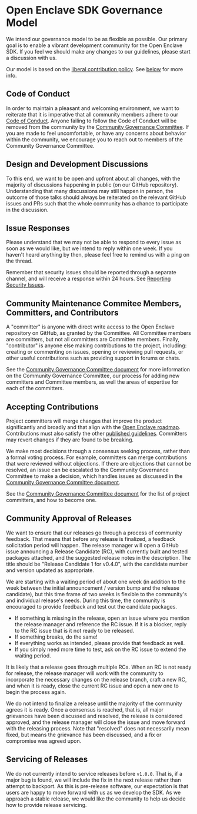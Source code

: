 Open Enclave SDK Governance Model
=================================

We intend our governance model to be as flexible as possible. Our primary goal
is to enable a vibrant development community for the Open Enclave SDK. If you
feel we should make any changes to our guidelines, please start a discussion
with us.

Our model is based on the
[liberal contribution policy](https://opensource.guide/leadership-and-governance/).
See [below](#accepting-contributions) for more info.

Code of Conduct
---------------

In order to maintain a pleasant and welcoming environment, we want to reiterate
that it is imperative that all community members adhere to our
[Code of Conduct](Contributing.md#code-of-conduct).
Anyone failing to follow the Code of Conduct will be removed from the community
by the [Community Governance Committee](Maintainers.md). If you are made to
feel uncomfortable, or have any concerns about behavior within the community, we
encourage you to reach out to members of the Community Governance Committee.

Design and Development Discussions
----------------------------------

To this end, we want to be open and upfront about all changes, with the majority
of discussions happening in public (on our GitHub repository). Understanding
that many discussions may still happen in person, the outcome of those talks
should always be reiterated on the relevant GitHub issues and PRs such that the
whole community has a chance to participate in the discussion.

Issue Responses
---------------

Please understand that we may not be able to respond to every issue as soon as
we would like, but we intend to reply within one week. If you haven't heard
anything by then, please feel free to remind us with a ping on the thread.

Remember that security issues should be reported through a separate channel, and
will receive a response within 24 hours. See [Reporting Security
Issues](Contributing.md#reporting-security-issues).

Community Maintenance Commitee Members, Committers, and Contributors
--------------------------------------------------------------------

A "committer" is anyone with direct write access to the Open Enclave repository on
GitHub, as granted by the Committee. All Committee members are committers, but not all
committers are Committee members. Finally, "contributor" is anyone else making
contributions to the project, including: creating or commenting on issues,
opening or reviewing pull requests, or other useful contributions such as
providing support in forums or chats.

See the [Community Governance Committee document](Maintainers.md) for more information
on the Community Governance Committee, our process for adding new committers and Committee members, as well the
areas of expertise for each of the committers.

Accepting Contributions
-----------------------

Project committers will merge changes that improve the product significantly and
broadly and that align with the
[Open Enclave roadmap](https://github.com/openenclave/openenclave/projects).
Contributions must also satisfy the other [published guidelines](Contributing.md).
Committers may revert changes if they are found to be breaking.

We make most decisions through a consensus seeking process, rather than a formal
voting process. For example, committers can merge contributions that were
reviewed without objections. If there are objections that cannot be resolved, an
issue can be escalated to the Community Governance Committee to make a
decision, which handles issues as discussed in the
[Community Governance Committee document](Maintainers.md).

See the [Community Governance Committee document](Maintainers.md) for the list of project
committers, and how to become one.

Community Approval of Releases
------------------------------

We want to ensure that our releases go through a process of community feedback.
That means that before any release is finalized, a feedback solicitation period
will happen. The release manager will open a GitHub issue announcing a Release
Candidate (RC), with currently built and tested packages attached, and the
suggested release notes in the description. The title should be "Release
Candidate 1 for v0.4.0", with the candidate number and version updated as
appropriate.

We are starting with a waiting period of about one week (in addition to the week
between the initial announcement / version bump and the release candidate), but
this time frame of two weeks is flexible to the community's and individual
release's needs. During this time, the community is encouraged to provide
feedback and test out the candidate packages.

- If something is missing in the release, open an issue where you mention the
  release manager and reference the RC issue. If it is a blocker, reply to the
  RC issue that is it not ready to be released.
- If something breaks, do the same!
- If everything works as intended, please provide that feedback as well.
- If you simply need more time to test, ask on the RC issue to extend the
  waiting period.

It is likely that a release goes through multiple RCs. When an RC is not ready
for release, the release manager will work with the community to incorporate the
necessary changes on the release branch, craft a new RC, and when it is ready,
close the current RC issue and open a new one to begin the process again.

We do not intend to finalize a release until the majority of the community
agrees it is ready. Once a consensus is reached, that is, all major grievances
have been discussed and resolved, the release is considered approved, and the
release manager will close the issue and move forward with the releasing
process. Note that "resolved" does not necessarily mean fixed, but means the
grievance has been discussed, and a fix or compromise was agreed upon.

Servicing of Releases
---------------------

We do not currently intend to service releases before `v1.0.0`. That is, if a
major bug is found, we will include the fix in the next release rather than
attempt to backport. As this is pre-release software, our expectation is that
users are happy to move forward with us as we develop the SDK. As we approach a
stable release, we would like the community to help us decide how to provide
release servicing.

